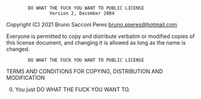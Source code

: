             DO WHAT THE FUCK YOU WANT TO PUBLIC LICENSE
                    Version 2, December 2004

 Copyright (C) 2021 Bruno Sacconi Peres <bruno.speres@hotmail.com>

 Everyone is permitted to copy and distribute verbatim or modified
 copies of this license document, and changing it is allowed as long
 as the name is changed.

            DO WHAT THE FUCK YOU WANT TO PUBLIC LICENSE
   TERMS AND CONDITIONS FOR COPYING, DISTRIBUTION AND MODIFICATION

  0. You just DO WHAT THE FUCK YOU WANT TO.
